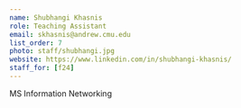 ```yaml
---
name: Shubhangi Khasnis
role: Teaching Assistant
email: skhasnis@andrew.cmu.edu
list_order: 7
photo: staff/shubhangi.jpg
website: https://www.linkedin.com/in/shubhangi-khasnis/
staff_for: [f24]
---
```

MS Information Networking